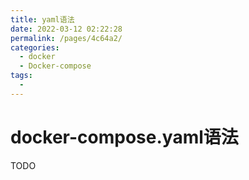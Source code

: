 ```yaml
---
title: yaml语法
date: 2022-03-12 02:22:28
permalink: /pages/4c64a2/
categories: 
  - docker
  - Docker-compose
tags: 
  - 
---
```

# docker-compose.yaml语法

TODO